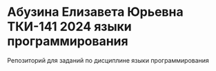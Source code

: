 # Абузина Елизавета Юрьевна ТКИ-141 2024 языки программирования
Репозиторий для заданий по дисциплине языки программирования
